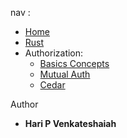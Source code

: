 nav :
  - [Home](./README.md)
  - [Rust](./books/rust.md)
  - Authorization:
      - [Basics Concepts](./books/authz.md)
      - [Mutual Auth](./books/mtls.md)
      - [Cedar](./books/cedar.md)

Author
* **Hari P Venkateshaiah** 
